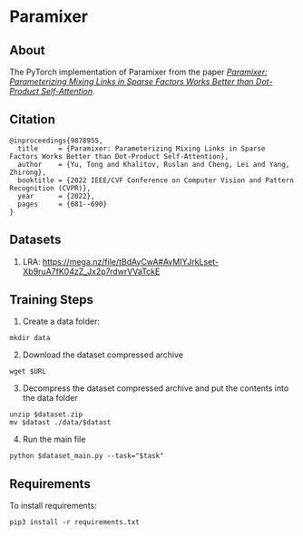 # Paramixer

## About
The PyTorch implementation of Paramixer from the paper [*Paramixer: Parameterizing Mixing Links in Sparse Factors Works Better than Dot-Product Self-Attention*](<https://arxiv.org/abs/2204.10670>).

## Citation
```
@inproceedings{9878955,
  title     = {Paramixer: Parameterizing Mixing Links in Sparse Factors Works Better than Dot-Product Self-Attention}, 
  author    = {Yu, Tong and Khalitov, Ruslan and Cheng, Lei and Yang, Zhirong},
  booktitle = {2022 IEEE/CVF Conference on Computer Vision and Pattern Recognition (CVPR)}, 
  year      = {2022},
  pages     = {681--690}
}
```

## Datasets
1. LRA: https://mega.nz/file/tBdAyCwA#AvMIYJrkLset-Xb9ruA7fK04zZ_Jx2p7rdwrVVaTckE

## Training Steps
1. Create a data folder:
```console
mkdir data
```

2. Download the dataset compressed archive
```console
wget $URL
```

3. Decompress the dataset compressed archive and put the contents into the data folder
```console
unzip $dataset.zip
mv $datast ./data/$datast
```

4. Run the main file
```console
python $dataset_main.py --task="$task"
```

## Requirements
To install requirements:
```console
pip3 install -r requirements.txt
